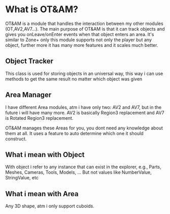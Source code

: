 # What is OT&AM?

OT&AM is a module that handles the interaction between my other modules (OT,AV2,AV7...). The main purpose of OT&AM is that it can track objects and gives you onLeave/onEnter events when that object enters an area. It's similar to Zone+ only this module supports not only the player but any object, further more it has many more features and it scales much better.


## Object Tracker
This class is used for storing objects in an universal way, this way i can use methods to get the same result no matter which object was given

## Area Manager
I have different Area modules, atm i have only two: AV2 and AV7, but in the future i will have many more. AV2 is basically Region3 replacement and AV7 is Rotated Region3 replacement.

OT&AM manages these Areas for you, you dont need any knowledge about them at all. It uses a feature to auto determine which one it should construct.

## What i mean with Object
With object i refer to any instance that can exist in the explorer, e.g., Parts, Meshes, Cameras, Tools, Models, ... But not values like NumberValue, StringValue, etc

## What i mean with Area
Any 3D shape, atm i only support cuboids.